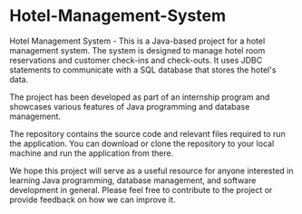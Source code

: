 # Hotel-Management-System
Hotel Management System - This is a Java-based project for a hotel management system. The system is designed to manage hotel room reservations and customer check-ins and check-outs. It uses JDBC statements to communicate with a SQL database that stores the hotel's data.

The project has been developed as part of an internship program and showcases various features of Java programming and database management. 

The repository contains the source code and relevant files required to run the application. You can download or clone the repository to your local machine and run the application from there.

We hope this project will serve as a useful resource for anyone interested in learning Java programming, database management, and software development in general. Please feel free to contribute to the project or provide feedback on how we can improve it.
